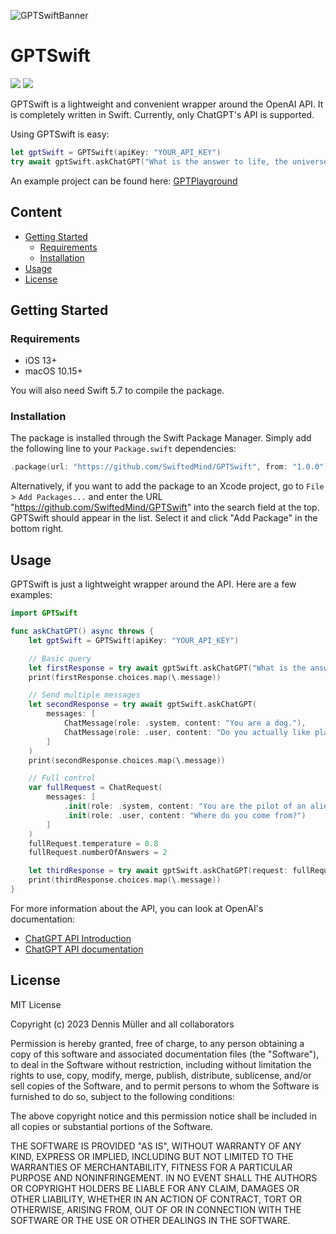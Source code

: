 ![GPTSwiftBanner](https://user-images.githubusercontent.com/7083109/222953457-ffaa5920-64c2-4b04-b6ad-e1341b89732c.png)


# GPTSwift
[![](https://img.shields.io/endpoint?url=https%3A%2F%2Fswiftpackageindex.com%2Fapi%2Fpackages%2FSwiftedMind%2FGPTSwift%2Fbadge%3Ftype%3Dswift-versions)](https://swiftpackageindex.com/SwiftedMind/GPTSwift)
[![](https://img.shields.io/endpoint?url=https%3A%2F%2Fswiftpackageindex.com%2Fapi%2Fpackages%2FSwiftedMind%2FGPTSwift%2Fbadge%3Ftype%3Dplatforms)](https://swiftpackageindex.com/SwiftedMind/GPTSwift)


GPTSwift is a lightweight and convenient wrapper around the OpenAI API. It is completely written in Swift. Currently, only ChatGPT's API is supported.

Using GPTSwift is easy:

```swift
let gptSwift = GPTSwift(apiKey: "YOUR_API_KEY")
try await gptSwift.askChatGPT("What is the answer to life, the universe and everything in it?")
```

An example project can be found here: [GPTPlayground](https://github.com/SwiftedMind/GPTPlayground/tree/main)

## Content

- [Getting Started](#getting-started)
  - [Requirements](#requirements)
  - [Installation](#installation)
- [Usage](#usage)
- [License](#license)

## Getting Started

### Requirements

- iOS 13+
- macOS 10.15+

You will also need Swift 5.7 to compile the package.

### Installation

The package is installed through the Swift Package Manager. Simply add the following line to your `Package.swift` dependencies:

```swift
.package(url: "https://github.com/SwiftedMind/GPTSwift", from: "1.0.0")
```

Alternatively, if you want to add the package to an Xcode project, go to `File` > `Add Packages...` and enter the URL "https://github.com/SwiftedMind/GPTSwift" into the search field at the top. GPTSwift should appear in the list. Select it and click "Add Package" in the bottom right.

## Usage

GPTSwift is just a lightweight wrapper around the API. Here are a few examples:

```swift
import GPTSwift

func askChatGPT() async throws {
    let gptSwift = GPTSwift(apiKey: "YOUR_API_KEY")

    // Basic query
    let firstResponse = try await gptSwift.askChatGPT("What is the answer to life, the universe and everything in it?")
    print(firstResponse.choices.map(\.message))

    // Send multiple messages
    let secondResponse = try await gptSwift.askChatGPT(
        messages: [
            ChatMessage(role: .system, content: "You are a dog."),
            ChatMessage(role: .user, content: "Do you actually like playing fetch?")
        ]
    )
    print(secondResponse.choices.map(\.message))

    // Full control
    var fullRequest = ChatRequest(
        messages: [
            .init(role: .system, content: "You are the pilot of an alien UFO. Be creative."),
            .init(role: .user, content: "Where do you come from?")
        ]
    )
    fullRequest.temperature = 0.8
    fullRequest.numberOfAnswers = 2

    let thirdResponse = try await gptSwift.askChatGPT(request: fullRequest)
    print(thirdResponse.choices.map(\.message))
}
```

For more information about the API, you can look at OpenAI's documentation:
- [ChatGPT API Introduction](https://platform.openai.com/docs/guides/chat/chat-completions-beta)
- [ChatGPT API documentation](https://platform.openai.com/docs/api-reference/chat/create)

## License

MIT License

Copyright (c) 2023 Dennis Müller and all collaborators

Permission is hereby granted, free of charge, to any person obtaining a copy of this software and associated documentation files (the "Software"), to deal in the Software without restriction, including without limitation the rights to use, copy, modify, merge, publish, distribute, sublicense, and/or sell copies of the Software, and to permit persons to whom the Software is furnished to do so, subject to the following conditions:

The above copyright notice and this permission notice shall be included in all copies or substantial portions of the Software.

THE SOFTWARE IS PROVIDED "AS IS", WITHOUT WARRANTY OF ANY KIND, EXPRESS OR IMPLIED, INCLUDING BUT NOT LIMITED TO THE WARRANTIES OF MERCHANTABILITY, FITNESS FOR A PARTICULAR PURPOSE AND NONINFRINGEMENT. IN NO EVENT SHALL THE AUTHORS OR COPYRIGHT HOLDERS BE LIABLE FOR ANY CLAIM, DAMAGES OR OTHER LIABILITY, WHETHER IN AN ACTION OF CONTRACT, TORT OR OTHERWISE, ARISING FROM, OUT OF OR IN CONNECTION WITH THE SOFTWARE OR THE USE OR OTHER DEALINGS IN THE SOFTWARE.
